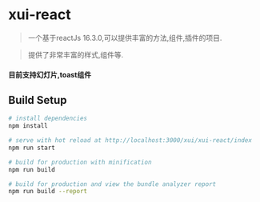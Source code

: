 # xui-react

> 一个基于reactJs 16.3.0,可以提供丰富的方法,组件,插件的项目.

> 提供了非常丰富的样式,组件等.

#### 目前支持幻灯片,toast组件

## Build Setup

``` bash
# install dependencies
npm install

# serve with hot reload at http://localhost:3000/xui/xui-react/index
npm run start

# build for production with minification
npm run build

# build for production and view the bundle analyzer report
npm run build --report
```